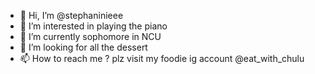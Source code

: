 - 👋 Hi, I’m @stephaninieee
- 👀 I’m interested in playing the piano
- 🌱 I’m currently sophomore in NCU
- 💞️ I’m looking for all the dessert 
- 📫 How to reach me ? plz visit my foodie ig account @eat_with_chulu

<!---
stephaninieee/stephaninieee is a ✨ special ✨ repository because its `README.md` (this file) appears on your GitHub profile.
You can click the Preview link to take a look at your changes.
--->
